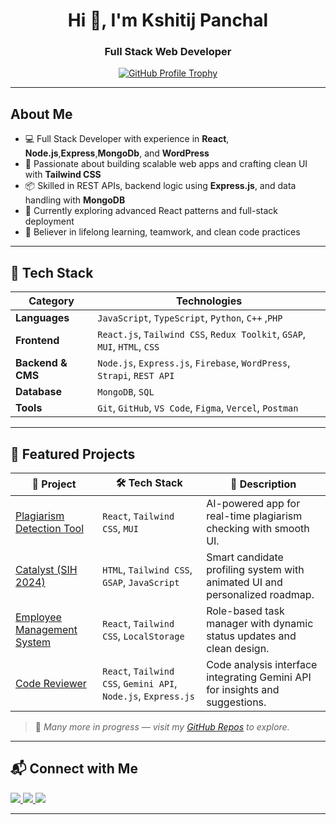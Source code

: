 <h1 align="center">Hi 👋, I'm Kshitij Panchal</h1>
<h3 align="center">Full Stack Web Developer </h3>
<!-- <p align="center">
  <img src="https://readme-typing-svg.demolab.com?font=Fira+Code&pause=1000&center=true&vCenter=true&width=500&lines=;React.js;Node.js;Express.js;WordPress;Strapi" alt="Typing SVG" />
</p> -->


<p align="center">
  <a href="https://github.com/ryo-ma/github-profile-trophy">
    <img src="https://github-profile-trophy.vercel.app/?username=kshitij00010&theme=radical" alt="GitHub Profile Trophy" />
  </a>
</p>

---

##  About Me

- 💻 Full Stack Developer with experience in **React**, **Node.js**,**Express**,**MongoDb**, and **WordPress**  
- 🧩 Passionate about building scalable web apps and crafting clean UI with **Tailwind CSS**  
- 📦 Skilled in REST APIs, backend logic using **Express.js**, and data handling with **MongoDB**  
- 🎯 Currently exploring advanced React patterns and full-stack deployment  
- 🧠 Believer in lifelong learning, teamwork, and clean code practices  

---

## 🧰 Tech Stack

| Category               | Technologies                                                                 |
|------------------------|------------------------------------------------------------------------------|
| **Languages**          | `JavaScript`, `TypeScript`, `Python`, `C++` ,`PHP`                           |
| **Frontend**           | `React.js`, `Tailwind CSS`, `Redux Toolkit`, `GSAP`, `MUI`, `HTML`, `CSS`    |
| **Backend & CMS**      | `Node.js`, `Express.js`, `Firebase`, `WordPress`, `Strapi`, `REST API`       |
| **Database**           | `MongoDB`, `SQL`                                                             |
| **Tools**              | `Git`, `GitHub`, `VS Code`, `Figma`, `Vercel`, `Postman`                     |

---

## 🚀 Featured Projects

| 🚀 Project | 🛠️ Tech Stack | 📝 Description |
|-----------|---------------|----------------|
| [Plagiarism Detection Tool](#) | `React`, `Tailwind CSS`, `MUI` | AI-powered app for real-time plagiarism checking with smooth UI. |
| [Catalyst (SIH 2024)](#) | `HTML`, `Tailwind CSS`, `GSAP`, `JavaScript` | Smart candidate profiling system with animated UI and personalized roadmap. |
| [Employee Management System](#) | `React`, `Tailwind CSS`, `LocalStorage` | Role-based task manager with dynamic status updates and clean design. |
| [Code Reviewer](#) | `React`, `Tailwind CSS`, `Gemini API`, `Node.js`, `Express.js` | Code analysis interface integrating Gemini API for insights and suggestions. |

> 📝 *Many more in progress — visit my [GitHub Repos](https://github.com/Kshitij00010) to explore.*

---

## 📬 Connect with Me

<p align="left">
  <a href="https://www.linkedin.com/in/kshitijpanchal11/" target="_blank">
    <img src="https://img.shields.io/badge/LinkedIn-%230077B5.svg?style=for-the-badge&logo=linkedin&logoColor=white" />
  </a>
  <a href="mailto:kshitijpanchal29@gmail.com" target="_blank">
    <img src="https://img.shields.io/badge/Email-D14836?style=for-the-badge&logo=gmail&logoColor=white" />
  </a>
  <a href="https://github.com/Kshitij00010" target="_blank">
    <img src="https://img.shields.io/badge/GitHub-000000?style=for-the-badge&logo=github&logoColor=white" />
  </a>
</p>

---
